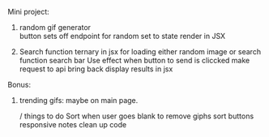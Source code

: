 Mini project: 

1) random gif generator  
    button
    sets off endpoint for random 
    set to state
    render in JSX 
    
2) Search function 
    ternary in jsx for loading either random image or search function 
    search bar 
    Use effect when button to send is cliccked 
    make request to api
    bring back 
    display results in jsx 


Bonus: 
1) trending gifs: 
    maybe on main page.

    / things to do 
    Sort when user goes blank to remove giphs 
    sort buttons 
    responsive 
    notes clean up code 
    
    